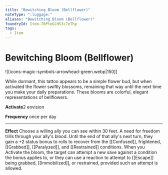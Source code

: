 ```yaml
---
title: "Bewitching Bloom (Bellflower)"
noteType: ":luggage:"
aliases: "Bewitching Bloom (Bellflower)"
foundryId: Item.7BPteGCHS3c7eThp
tags:
  - Item
---
```


# Bewitching Bloom (Bellflower)
![[icons-magic-symbols-arrowhead-green.webp|150]]

While dormant, this tattoo appears to be a simple flower bud, but when activated the flower swiftly blossoms, remaining that way until the next time you make your daily preparations. These blooms are colorful, elegant representations of bellflowers.

**Activate**2 envision

**Frequency** once per day

* * *

**Effect** Choose a willing ally you can see within 30 feet. A need for freedom trills through your ally's blood. Until the end of that ally's next turn, they gain a +2 status bonus to rolls to recover from the [[Confused]], frightened, [[Grabbed]], [[Paralyzed]], and [[Restrained]] conditions. When you Activate the bloom, the target can attempt a new save against a condition the bonus applies to, or they can use a reaction to attempt to [[Escape]] being grabbed, [[Immobilized]], or restrained, provided such an attempt is allowed.

